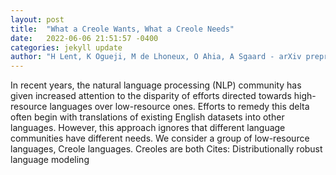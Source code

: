 ```yaml
---
layout: post
title:  "What a Creole Wants, What a Creole Needs"
date:   2022-06-06 21:51:57 -0400
categories: jekyll update
author: "H Lent, K Ogueji, M de Lhoneux, O Ahia, A Sgaard - arXiv preprint arXiv:2206.00437, 2022"
---
```

In recent years, the natural language processing (NLP) community has given increased attention to the disparity of efforts directed towards high-resource languages over low-resource ones. Efforts to remedy this delta often begin with translations of existing English datasets into other languages. However, this approach ignores that different language communities have different needs. We consider a group of low-resource languages, Creole languages. Creoles are both  Cites: Distributionally robust language modeling
